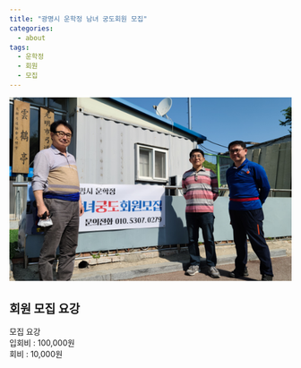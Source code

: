 ```yaml
---
title: "광명시 운학정 남녀 궁도회원 모집"
categories:
  - about
tags:
  - 운학정
  - 회원
  - 모집  
---
```


![image-left](/assets/images/member_join.png)

## 회원 모집 요강

모집 요강     
입회비 : 100,000원     
회비 : 10,000원     
